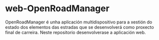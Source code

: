# web-OpenRoadManager
OpenRoadManager é unha aplicación multidispositivo para a xestión do estado dos elementos das estradas que se desenvolverá como proxecto final de carreira.
Neste repositorio desenvolverase a aplicación web.
